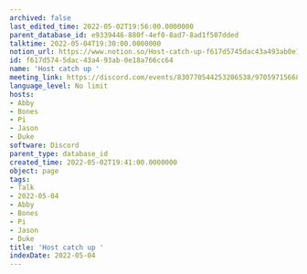 ```yaml
---
archived: false
last_edited_time: 2022-05-02T19:56:00.0000000
parent_database_id: e9339446-880f-4ef0-8ad7-8ad1f507dded
talktime: 2022-05-04T19:30:00.0000000
notion_url: https://www.notion.so/Host-catch-up-f617d5745dac43a493ab0e18a766cc64
id: f617d574-5dac-43a4-93ab-0e18a766cc64
name: 'Host catch up '
meeting_link: https://discord.com/events/830770544253206538/970597156681568276
language_level: No limit
hosts:
- Abby
- Bones
- Pi
- Jason
- Duke
software: Discord
parent_type: database_id
created_time: 2022-05-02T19:41:00.0000000
object: page
tags:
- Talk
- 2022-05-04
- Abby
- Bones
- Pi
- Jason
- Duke
title: 'Host catch up '
indexDate: 2022-05-04
---
```





